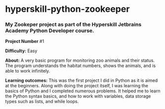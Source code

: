 # hyperskill-python-zookeeper
### My Zookeper project as part of the Hyperskill Jetbrains Academy Python Developer course.

**Project Number** #1

**Difficulty:** Easy

**About:** A very basic program for monitoring zoo animals and their status. The program understands the habitat numbers, shows the animals, and is able to work infinitely.

**Learning outcomes:** This was the first project I did in Python as it is aimed at the beginners. Along with doing the project itself, I was learning the basics of Python and I completed numerous problems. It helped me to learn the Python syntax basics, and how to work with variables, data storage types such as lists, and while loops.
